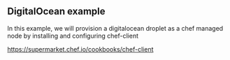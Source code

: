 ## DigitalOcean example

In this example, we will provision a digitalocean
droplet as a chef managed node by installing and configuring chef-client

https://supermarket.chef.io/cookbooks/chef-client
